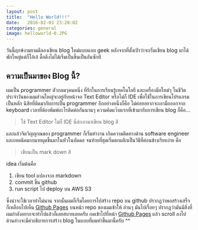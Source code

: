 ```yaml
---
layout: post
title:  "Hello World!!!"
date:   2016-02-03 23:20:02
categories: general
image: helloworld-0.JPG
---
```


วันนี้ฤกษ์งามยามดีลองเขียน blog ใหม่แบบแอบ geek หลังจากที่ตั้งเป้าว่าจะเริ่มเขียน blog มาได้พักใหญ่แต่ก็โอ้เอ้ ดื้อดึงไม่ได้เริ่มเป็นชิ้นเป็นอันซักที
<!--more-->

## ความเป็นมาของ Blog นี้?
ผมเป็น programmer ตัวกลมๆคนหนึ่ง ที่รักในการเรียนรู้เทคโนโลยี และเครื่องมือใหม่ๆ ในชีวิตประจำวันของผมส่วนใหญ่จะอยู่กับหน้าจอ Text Editor หรือไม่ก็ IDE เพื่อใช้ในการเขียนโปรแกรมเป็นหลัก
นิสิยที่ติดมากับการเป็น programmer อีกอย่างหนึ่งก็คือ ไม่ค่อยอยากจะเอามือออกจาก keyboard เวลาที่ต้องพิมพ์อะไรติดต่อกันนานๆ ความคิดแว๊บแรกที่เข้ามากับการเขียน blog ก็คือ...

> ใช้ Text Editor ไม่ก็ IDE นี่ล่ะเอามาเขียน blog สิ

และแล้วจิตวิญญาณของ programmer ก็เริ่มทำงาน เกิดความติดทางด้าน software engineer และเทคนิคมากมายผุดขึ้นมาในหัวในบัดดล จนท้ายที่สุดเริ่มตกผลึกเป็นวิธีที่ค่อนข้างเรียบง่าย คือ

> เขียนเป็น mark down สิ

idea เริ่มต้นคือ

1. เขียน tool แปลงจาก markdown
2. commit ขึ้น github 
3. run script ไป deploy บน AWS S3 

ซึ่งน่าจะใช้เวลาทำไม่นาน จากนั้นผมก็เริ่มโดยการไปสร้าง repo บน github ปรากฏว่าพอสร้างเสร็จก็เหลือบไปเห็น [Github Pages] บนหน้า repo ของผมเข้าให้ อ่านๆ มันไปเรื่อยๆ ปรากฏว่ามันมีสิ่งที่ผมกำลังอยากจะทำไปแล้วก็เลยสบายเลยครับ
กดเข้าไปที่หน้า [Github Pages] แล้ว scroll ลงไปด้านล่างจะมีคำอธิบายการสร้าง blog ในแบบที่ผมทำขึ้นมานี้ครับ ^^

[wordpress]:   https://wordpress.com
[blogger]:   https://www.blogger.com
[Github Pages]:   https://pages.github.com/
